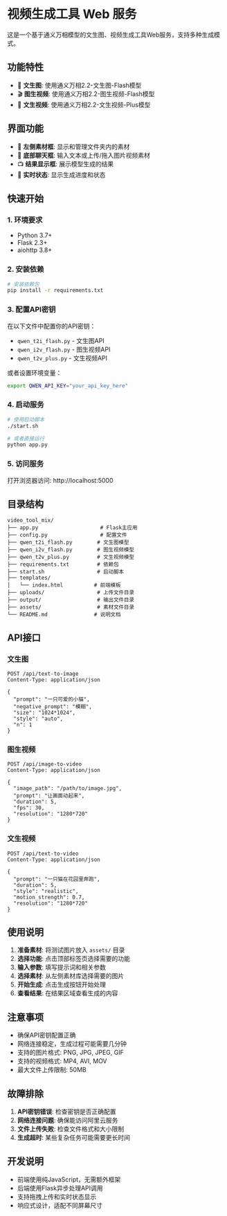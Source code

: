 # 视频生成工具 Web 服务

这是一个基于通义万相模型的文生图、视频生成工具Web服务，支持多种生成模式。

## 功能特性

- 🎨 **文生图**: 使用通义万相2.2-文生图-Flash模型
- 🎬 **图生视频**: 使用通义万相2.2-图生视频-Flash模型  
- 🎥 **文生视频**: 使用通义万相2.2-文生视频-Plus模型

## 界面功能

- 📁 **左侧素材框**: 显示和管理文件夹内的素材
- 💬 **底部聊天框**: 输入文本或上传/拖入图片视频素材
- 📺 **结果显示框**: 展示模型生成的结果
- 🔄 **实时状态**: 显示生成进度和状态

## 快速开始

### 1. 环境要求

- Python 3.7+
- Flask 2.3+
- aiohttp 3.8+

### 2. 安装依赖

```bash
# 安装依赖包
pip install -r requirements.txt
```

### 3. 配置API密钥

在以下文件中配置你的API密钥：
- `qwen_t2i_flash.py` - 文生图API
- `qwen_i2v_flash.py` - 图生视频API
- `qwen_t2v_plus.py` - 文生视频API

或者设置环境变量：
```bash
export QWEN_API_KEY="your_api_key_here"
```

### 4. 启动服务

```bash
# 使用启动脚本
./start.sh

# 或者直接运行
python app.py
```

### 5. 访问服务

打开浏览器访问: http://localhost:5000

## 目录结构

```
video_tool_mix/
├── app.py                    # Flask主应用
├── config.py                 # 配置文件
├── qwen_t2i_flash.py        # 文生图模型
├── qwen_i2v_flash.py        # 图生视频模型
├── qwen_t2v_plus.py         # 文生视频模型
├── requirements.txt         # 依赖包
├── start.sh                 # 启动脚本
├── templates/
│   └── index.html          # 前端模板
├── uploads/                 # 上传文件目录
├── output/                  # 输出文件目录
├── assets/                  # 素材文件目录
└── README.md               # 说明文档
```

## API接口

### 文生图
```
POST /api/text-to-image
Content-Type: application/json

{
  "prompt": "一只可爱的小猫",
  "negative_prompt": "模糊",
  "size": "1024*1024",
  "style": "auto",
  "n": 1
}
```

### 图生视频
```
POST /api/image-to-video
Content-Type: application/json

{
  "image_path": "/path/to/image.jpg",
  "prompt": "让画面动起来",
  "duration": 5,
  "fps": 30,
  "resolution": "1280*720"
}
```

### 文生视频
```
POST /api/text-to-video
Content-Type: application/json

{
  "prompt": "一只猫在花园里奔跑",
  "duration": 5,
  "style": "realistic",
  "motion_strength": 0.7,
  "resolution": "1280*720"
}
```

## 使用说明

1. **准备素材**: 将测试图片放入 `assets/` 目录
2. **选择功能**: 点击顶部标签页选择需要的功能
3. **输入参数**: 填写提示词和相关参数
4. **选择素材**: 从左侧素材库选择需要的图片
5. **开始生成**: 点击生成按钮开始处理
6. **查看结果**: 在结果区域查看生成的内容

## 注意事项

- 确保API密钥配置正确
- 网络连接稳定，生成过程可能需要几分钟
- 支持的图片格式: PNG, JPG, JPEG, GIF
- 支持的视频格式: MP4, AVI, MOV
- 最大文件上传限制: 50MB

## 故障排除

1. **API密钥错误**: 检查密钥是否正确配置
2. **网络连接问题**: 确保能访问阿里云服务
3. **文件上传失败**: 检查文件格式和大小限制
4. **生成超时**: 某些复杂任务可能需要更长时间

## 开发说明

- 前端使用纯JavaScript，无需额外框架
- 后端使用Flask异步处理API调用
- 支持拖拽上传和实时状态显示
- 响应式设计，适配不同屏幕尺寸